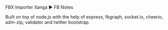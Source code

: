 FBX Importer
Xanga ► FB Notes

Built on top of node.js with the help of express, fbgraph, socket.io, cheerio, adm-zip, validator and twitter bootstrap.
